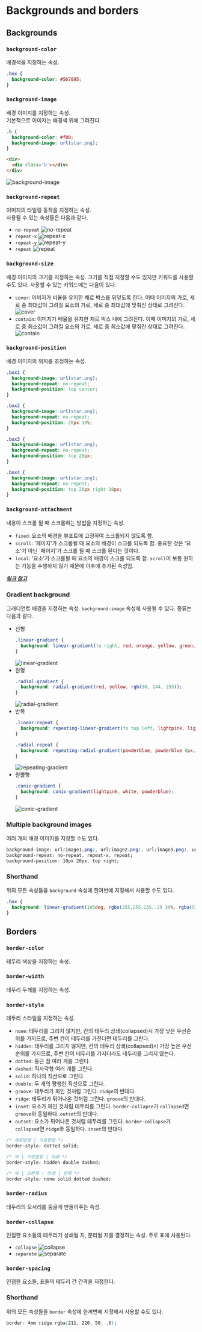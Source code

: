 # Backgrounds and borders

## Backgrounds

### `background-color`
배경색을 지정하는 속성.
``` css
.box {
  background-color: #567895;
}
```

### `background-image`
배경 이미지를 지정하는 속성.  
기본적으로 이미지는 배경색 위에 그려진다.
``` css
.b {
  background-color: #f00;
  background-image: url(star.png);
}
```
``` html
<div>
  <div class='b'></div>
</div>
```
![background-image](images/background-image.png)

### `background-repeat`
이미지의 타일링 동작을 지정하는 속성.  
사용될 수 있는 속성들은 다음과 같다.
- `no-repeat`
  ![no-repeat](images/background-repeat_no-repeat.png)
- `repeat-x`
  ![repeat-x](images/background-repeat_repeat-x.png)
- `repeat-y`
  ![repeat-y](images/background-repeat_repeat-y.png)
- `repeat`
  ![repeat](images/background-repeat_repeat.png)

### `background-size`
배경 이미지의 크기를 지정하는 속성.
크기를 직접 지정할 수도 있지만 키워드를 사용할 수도 있다.
사용할 수 있는 키워드에는 다음이 있다.
- `cover`: 이미지가 비율을 유지한 채로 박스를 뒤덮도록 한다. 이때 이미지의 가로, 세로 중 최대값이 그려질 요소의 가로, 세로 중 최대값에 맞춰진 상태로 그려진다.
  ![cover](images/background-size_cover.png)
- `contain`: 이미지가 배율을 유지한 채로 박스 내에 그려진다. 이때 이미지의 가로, 세로 중 최소값이 그려질 요소의 가로, 세로 중 최소값에 맞춰진 상태로 그려진다.
  ![contain](images/background-size_contain.png)

### `background-position`
배경 이미지의 위치를 조정하는 속성.
``` css
.box1 {
  background-image: url(star.png);
  background-repeat: no-repeat;
  background-position: top center;
}

.box2 {
  background-image: url(star.png);
  background-repeat: no-repeat;
  background-position: 20px 10%;
}

.box3 {
  background-image: url(star.png);
  background-repeat: no-repeat;
  background-position: top 20px;
}

.box4 {
  background-image: url(star.png);
  background-repeat: no-repeat;
  background-position: top 20px right 10px;
}
```

### `background-attachment`
내용이 스크롤 될 때 스크롤하는 방법을 지정하는 속성.
- `fixed`: 요소의 배경을 뷰포트에 고정하여 스크롤되지 않도록 함.
- `scroll`: '페이지'가 스크롤될 때 요소의 배경이 스크롤 되도록 함. 중요한 것은 '요소'가 아닌 '페이지'가 스크롤 될 때 스크롤 된다는 것이다.
- `local`: '요소'가 스크롤될 때 요소의 배경이 스크롤 되도록 함. `scroll`이 보통 원하는 기능을 수행하지 않기 때문에 이후에 추가된 속성임.

[***링크 참고***](https://mdn.github.io/learning-area/css/styling-boxes/backgrounds/background-attachment.html)

### Gradient background
그래디언트 배경을 지정하는 속성. `background-image` 속성에 사용될 수 있다. 종류는 다음과 같다.
- 선형
  ``` css
  .linear-gradient {
    background: linear-gradient(to right, red, orange, yellow, green, blue, indigo, violet);
  }
  ```
  ![linear-gradient](images/linear-gradient.png)
- 원형
  ``` css
  .radial-gradient {
    background: radial-gradient(red, yellow, rgb(30, 144, 255));
  }
  ```
  ![radial-gradient](images/radial-gradient.png)
- 반복
  ``` css
  .linear-repeat {
    background: repeating-linear-gradient(to top left, lightpink, lightpink 5px, white 5px, white 10px);
  }

  .radial-repeat {
    background: repeating-radial-gradient(powderblue, powderblue 8px, white 8px, white 16px);
  }
  ```
  ![repeating-gradient](images/repeating-gradient.png)
- 원뿔형
  ``` css
  .conic-gradient {
    background: conic-gradient(lightpink, white, powderblue);
  }
  ```
  ![conic-gradient](images/conic-gradient.png)

### Multiple background images
여러 개의 배경 이미지를 지정할 수도 있다.
``` css
background-image: url(image1.png), url(image2.png), url(image3.png), url(image1.png);
background-repeat: no-repeat, repeat-x, repeat;
background-position: 10px 20px, top right;
```

### Shorthand
위의 모든 속성들을 `background` 속성에 한꺼번에 지정해서 사용할 수도 있다.
``` css
.box {
  background: linear-gradient(105deg, rgba(255,255,255,.2) 39%, rgba(51,56,57,1) 96%) center center / 400px 200px no-repeat, url(big-star.png) center no-repeat, rebeccapurple;
}
```

## Borders

### `border-color`
테두리 색상을 지정하는 속성.

### `border-width`
테두리 두께를 지정하는 속성.

### `border-style`
테두리 스타일을 지정하는 속성.
- `none`: 테두리를 그리지 않지만, 칸의 테두리 상쇄(collapsed)시 가장 낮은 우선순위를 가지므로, 주변 칸이 테두리를 가진다면 테두리를 그린다.
- `hidden`: 테두리를 그리지 않지만, 칸의 테두리 상쇄(collapsed)시 가장 높은 우선순위를 가지므로, 주변 칸이 테두리를 가지더라도 테두리를 그리지 않는다.
- `dotted`: 둥근 점 여러 개를 그린다.
- `dashed`: 직사각형 여러 개를 그린다.
- `solid`: 하나의 직선으로 그린다.
- `double`: 두 개의 평행한 직선으로 그린다.
- `groove`: 테두리가 파인 것처럼 그린다. `ridge`의 반대다.
- `ridge`: 테두리가 튀어나온 것처럼 그린다. `groove`의 반대다.
- `inset`: 요소가 파인 것처럼 테두리를 그린다. `border-collapse`가 `collapsed`면 `groove`와 동일하다. `outset`의 반대다.
- `outset`: 요소가 튀어나온 것처럼 테두리를 그린다. `border-collapse`가 `collapsed`면 `ridge`와 동일하다. `inset`의 반대다.
``` css
/* 세로방향 | 가로방향 */
border-style: dotted solid;

/* 위 | 가로방향 | 아래 */
border-style: hidden double dashed;

/* 위 | 오른쪽 | 아래 | 왼쪽 */
border-style: none solid dotted dashed;
```

### `border-radius`
테두리의 모서리를 둥글게 만들어주는 속성.

### `border-collapse`
인접한 요소들의 테두리가 상쇄될 지, 분리될 지를 결정하는 속성. 주로 표에 사용된다.

- `collapse`
  ![collapse](images/border-collapse_collapse.png)
- `separate`
  ![separate](images/border-collapse_separate.png)

### `border-spacing`
인접한 요소들, 표들의 테두리 간 간격을 지정한다.

### Shorthand
위의 모든 속성들을 `border` 속성에 한꺼번에 지정해서 사용할 수도 있다.
``` css
border: 4mm ridge rgba(211, 220, 50, .6);
```